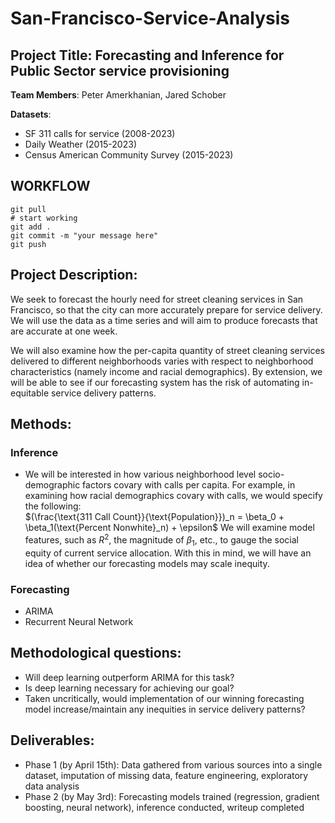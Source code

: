 # San-Francisco-Service-Analysis

## Project Title: Forecasting and Inference for Public Sector service provisioning

**Team Members**: Peter Amerkhanian, Jared Schober

**Datasets**:
- SF 311 calls for service (2008-2023)
- Daily Weather (2015-2023)
- Census American Community Survey (2015-2023)
## WORKFLOW

```
git pull
# start working
git add .
git commit -m "your message here"
git push
```

## Project Description:
We seek to forecast the hourly need for street cleaning services in San Francisco, so that the city can more accurately prepare for service delivery. We will use the data as a time series and will aim to produce forecasts that are accurate at one week.  

We will also examine how the per-capita quantity of street cleaning services delivered to different neighborhoods varies with respect to neighborhood characteristics (namely income and racial demographics). By extension, we will be able to see if our forecasting system has the risk of automating in-equitable service delivery patterns.


## Methods:
### Inference
- We will be interested in how various neighborhood level socio-demographic factors covary with calls per capita. For example, in examining how racial demographics covary with calls, we would specify the following:  
$(\frac{\text{311 Call Count}}{\text{Population}})_n = \beta_0 + \beta_1(\text{Percent Nonwhite}_n) + \epsilon$
We will examine model features, such as $R^2$, the magnitude of $\beta_1$, etc., to gauge the social equity of current service allocation. With this in mind, we will have an idea of whether our forecasting models may scale inequity.
### Forecasting
- ARIMA
- Recurrent Neural Network

## Methodological questions:
- Will deep learning outperform ARIMA for this task?
- Is deep learning necessary for achieving our goal? 
- Taken uncritically, would implementation of our winning forecasting model increase/maintain any inequities in service delivery patterns?

## Deliverables:
- Phase 1 (by April 15th): Data gathered from various sources into a single dataset, imputation of missing data, feature engineering, exploratory data analysis
- Phase 2 (by May 3rd): Forecasting models trained (regression, gradient boosting, neural network), inference conducted, writeup completed

